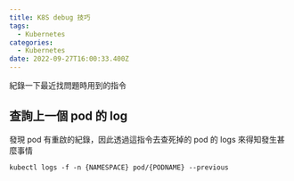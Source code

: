```yaml
---
title: K8S debug 技巧
tags:
  - Kubernetes
categories:
  - Kubernetes
date: 2022-09-27T16:00:33.400Z
---
```


紀錄一下最近找問題時用到的指令

## 查詢上一個 pod 的 log
發現 pod 有重啟的紀錄，因此透過這指令去查死掉的 pod 的 logs 來得知發生甚麼事情
```
kubectl logs -f -n {NAMESPACE} pod/{PODNAME} --previous
```